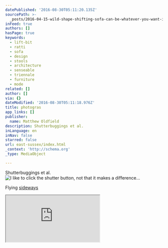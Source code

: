 ```yaml
---
datePublished: '2016-08-30T05:11:20.135Z'
sourcePath: >-
  _posts/2016-04-15-wild-shape-shifting-sofa-can-be-whatever-you-want-it-to-be.md
inFeed: true
authors: []
hasPage: true
keywords:
  - lift-bit
  - ratti
  - sofa
  - design
  - stools
  - architecture
  - senseable
  - triennale
  - furniture
  - mode
related: []
author: []
via: {}
dateModified: '2016-08-30T05:11:18.976Z'
title: photogras
app_links: []
publisher:
  name: Matthew Oldfield
description: Shutterbuggings et al.
inLanguage: en
inNav: false
starred: false
url: east-sussex/index.html
_context: 'http://schema.org'
_type: MediaObject

---
```

Shutterbuggings et al.
![I like to click the shutter button, not that it makes a difference...](https://the-grid-user-content.s3-us-west-2.amazonaws.com/511d8149-2db3-4cfd-b88f-058dc4f7a211.jpg)

Flying [sideways][0]

<iframe src="https://the-grid.github.io/ed-userhtml/?g=eJzLKCkpKLbS10_LyUzWyy7SL9B3SvQuNa0AAGsfCFM" style=""></iframe>



[0]: https://flic.kr/p/BaKu5x